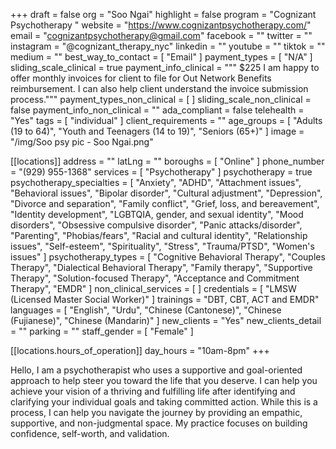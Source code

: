 +++
draft = false
org = "Soo Ngai"
highlight = false
program = "Cognizant Psychotherapy  "
website = "https://www.cognizantpsychotherapy.com/"
email = "cognizantpsychotherapy@gmail.com"
facebook = ""
twitter = ""
instagram = "@cognizant_therapy_nyc"
linkedin = ""
youtube = ""
tiktok = ""
medium = ""
best_way_to_contact = [ "Email" ]
payment_types = [ "N/A" ]
sliding_scale_clinical = true
payment_info_clinical = """
$225
I am happy to offer monthly invoices for client to file for Out Network Benefits reimbursement. I can also help client understand the invoice submission process."""
payment_types_non_clinical = [ ]
sliding_scale_non_clinical = false
payment_info_non_clinical = ""
ada_compliant = false
telehealth = "Yes"
tags = [ "individual" ]
client_requirements = ""
age_groups = [
  "Adults (19 to 64)",
  "Youth and Teenagers (14 to 19)",
  "Seniors (65+)"
]
image = "/img/Soo psy pic - Soo Ngai.png"

[[locations]]
address = ""
latLng = ""
boroughs = [ "Online" ]
phone_number = "(929) 955-1368"
services = [ "Psychotherapy" ]
psychotherapy = true
psychotherapy_specialties = [
  "Anxiety",
  "ADHD",
  "Attachment issues",
  "Behavioral issues",
  "Bipolar disorder",
  "Cultural adjustment",
  "Depression",
  "Divorce and separation",
  "Family conflict",
  "Grief, loss, and bereavement",
  "Identity development",
  "LGBTQIA, gender, and sexual identity",
  "Mood disorders",
  "Obsessive compulsive disorder",
  "Panic attacks/disorder",
  "Parenting",
  "Phobias/fears",
  "Racial and cultural identity",
  "Relationship issues",
  "Self-esteem",
  "Spirituality",
  "Stress",
  "Trauma/PTSD",
  "Women's issues"
]
psychotherapy_types = [
  "Cognitive Behavioral Therapy",
  "Couples Therapy",
  "Dialectical Behavioral Therapy",
  "Family therapy",
  "Supportive Therapy",
  "Solution-focused Therapy",
  "Acceptance and Commitment Therapy",
  "EMDR"
]
non_clinical_services = [ ]
credentials = [ "LMSW (Licensed Master Social Worker)" ]
trainings = "DBT, CBT, ACT and EMDR"
languages = [
  "English",
  "Urdu",
  "Chinese (Cantonese)",
  "Chinese (Fujianese)",
  "Chinese (Mandarin)"
]
new_clients = "Yes"
new_clients_detail = ""
parking = ""
staff_gender = [ "Female" ]

  [[locations.hours_of_operation]]
  day_hours = "10am-8pm"
+++


Hello, I am a psychotherapist who uses a supportive and goal-oriented approach to help steer you toward the life that you deserve. I can help you achieve your vision of a thriving and fulfilling life after identifying and clarifying your individual goals and taking committed action. While this is a process, I can help you navigate the journey by providing an empathic, supportive, and non-judgmental space. My practice focuses on building confidence, self-worth, and validation.
